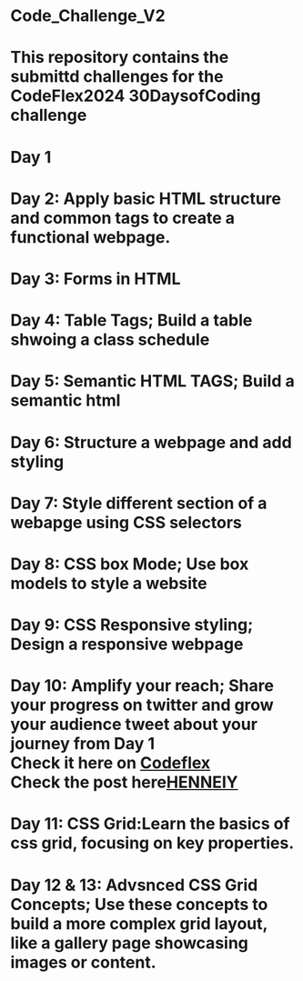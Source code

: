 # Code_Challenge_V2 

# This repository contains the submittd challenges for the CodeFlex2024 30DaysofCoding challenge 

# Day 1 

# Day 2: Apply basic HTML structure and common tags to create a functional webpage.

# Day 3: Forms in HTML

# Day 4: Table Tags; Build a table shwoing a class schedule 

# Day 5: Semantic HTML TAGS; Build a semantic html 

# Day 6: Structure a webpage and add styling  

# Day 7: Style different section of a webapge using CSS selectors

# Day 8: CSS box Mode; Use box models to style a website

# Day 9: CSS Responsive styling; Design a responsive webpage

# Day 10: Amplify your reach; Share your progress on twitter and grow your audience tweet about your journey from Day 1 <br> Check it here on <a href="https://x.com/Codeflexng">Codeflex</a> <br> Check the post here<a href="https://x.com/Henneiiy/status/1858197710760755475">HENNEIY</a>

# Day 11: CSS Grid:Learn the basics of css grid, focusing on key properties.

# Day 12 & 13: Advsnced CSS Grid Concepts; Use these concepts to build a more complex grid layout, like a gallery page showcasing images or content.